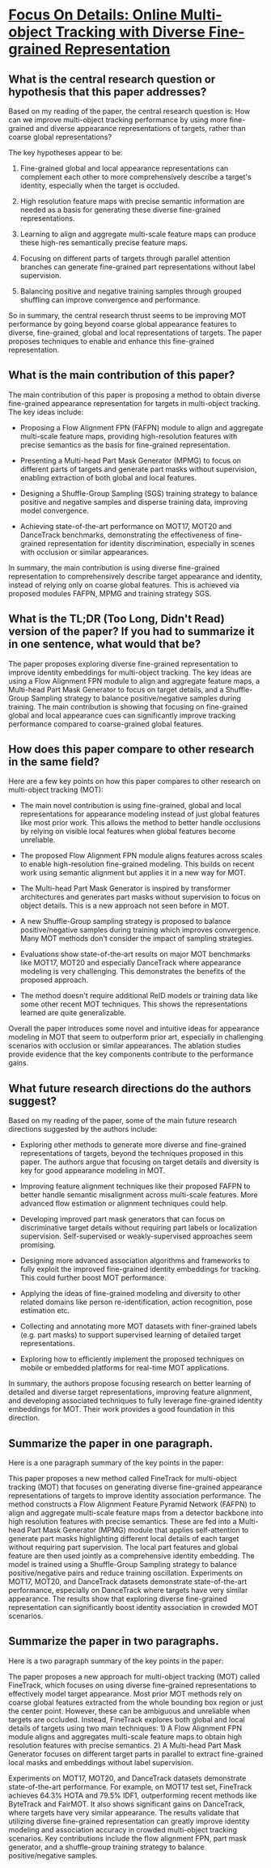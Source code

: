 # [Focus On Details: Online Multi-object Tracking with Diverse Fine-grained   Representation](https://arxiv.org/abs/2302.14589)

## What is the central research question or hypothesis that this paper addresses?

 Based on my reading of the paper, the central research question is: How can we improve multi-object tracking performance by using more fine-grained and diverse appearance representations of targets, rather than coarse global representations? 

The key hypotheses appear to be:

1) Fine-grained global and local appearance representations can complement each other to more comprehensively describe a target's identity, especially when the target is occluded.

2) High resolution feature maps with precise semantic information are needed as a basis for generating these diverse fine-grained representations. 

3) Learning to align and aggregate multi-scale feature maps can produce these high-res semantically precise feature maps.

4) Focusing on different parts of targets through parallel attention branches can generate fine-grained part representations without label supervision.

5) Balancing positive and negative training samples through grouped shuffling can improve convergence and performance.

So in summary, the central research thrust seems to be improving MOT performance by going beyond coarse global appearance features to diverse, fine-grained, global and local representations of targets. The paper proposes techniques to enable and enhance this fine-grained representation.


## What is the main contribution of this paper?

 The main contribution of this paper is proposing a method to obtain diverse fine-grained appearance representation for targets in multi-object tracking. The key ideas include:

- Proposing a Flow Alignment FPN (FAFPN) module to align and aggregate multi-scale feature maps, providing high-resolution features with precise semantics as the basis for fine-grained representation. 

- Presenting a Multi-head Part Mask Generator (MPMG) to focus on different parts of targets and generate part masks without supervision, enabling extraction of both global and local features.

- Designing a Shuffle-Group Sampling (SGS) training strategy to balance positive and negative samples and disperse training data, improving model convergence.

- Achieving state-of-the-art performance on MOT17, MOT20 and DanceTrack benchmarks, demonstrating the effectiveness of fine-grained representation for identity discrimination, especially in scenes with occlusion or similar appearances.

In summary, the main contribution is using diverse fine-grained representation to comprehensively describe target appearance and identity, instead of relying only on coarse global features. This is achieved via proposed modules FAFPN, MPMG and training strategy SGS.


## What is the TL;DR (Too Long, Didn't Read) version of the paper? If you had to summarize it in one sentence, what would that be?

 The paper proposes exploring diverse fine-grained representation to improve identity embeddings for multi-object tracking. The key ideas are using a Flow Alignment FPN module to align and aggregate feature maps, a Multi-head Part Mask Generator to focus on target details, and a Shuffle-Group Sampling strategy to balance positive/negative samples during training. The main contribution is showing that focusing on fine-grained global and local appearance cues can significantly improve tracking performance compared to coarse-grained global features.


## How does this paper compare to other research in the same field?

 Here are a few key points on how this paper compares to other research on multi-object tracking (MOT):

- The main novel contribution is using fine-grained, global and local representations for appearance modeling instead of just global features like most prior work. This allows the method to better handle occlusions by relying on visible local features when global features become unreliable.

- The proposed Flow Alignment FPN module aligns features across scales to enable high-resolution fine-grained modeling. This builds on recent work using semantic alignment but applies it in a new way for MOT.

- The Multi-head Part Mask Generator is inspired by transformer architectures and generates part masks without supervision to focus on object details. This is a new approach not seen before in MOT. 

- A new Shuffle-Group sampling strategy is proposed to balance positive/negative samples during training which improves convergence. Many MOT methods don't consider the impact of sampling strategies.

- Evaluations show state-of-the-art results on major MOT benchmarks like MOT17, MOT20 and especially DanceTrack where appearance modeling is very challenging. This demonstrates the benefits of the proposed approach.

- The method doesn't require additional ReID models or training data like some other recent MOT techniques. This shows the representations learned are quite generalizable.

Overall the paper introduces some novel and intuitive ideas for appearance modeling in MOT that seem to outperform prior art, especially in challenging scenarios with occlusion or similar appearances. The ablation studies provide evidence that the key components contribute to the performance gains.


## What future research directions do the authors suggest?

 Based on my reading of the paper, some of the main future research directions suggested by the authors include:

- Exploring other methods to generate more diverse and fine-grained representations of targets, beyond the techniques proposed in this paper. The authors argue that focusing on target details and diversity is key for good appearance modeling in MOT.

- Improving feature alignment techniques like their proposed FAFPN to better handle semantic misalignment across multi-scale features. More advanced flow estimation or alignment techniques could help.

- Developing improved part mask generators that can focus on discriminative target details without requiring part labels or localization supervision. Self-supervised or weakly-supervised approaches seem promising.

- Designing more advanced association algorithms and frameworks to fully exploit the improved fine-grained identity embeddings for tracking. This could further boost MOT performance.

- Applying the ideas of fine-grained modeling and diversity to other related domains like person re-identification, action recognition, pose estimation etc. 

- Collecting and annotating more MOT datasets with finer-grained labels (e.g. part masks) to support supervised learning of detailed target representations.

- Exploring how to efficiently implement the proposed techniques on mobile or embedded platforms for real-time MOT applications.

In summary, the authors propose focusing research on better learning of detailed and diverse target representations, improving feature alignment, and developing associated techniques to fully leverage fine-grained identity embeddings for MOT. Their work provides a good foundation in this direction.


## Summarize the paper in one paragraph.

 Here is a one paragraph summary of the key points in the paper:

This paper proposes a new method called FineTrack for multi-object tracking (MOT) that focuses on generating diverse fine-grained appearance representations of targets to improve identity association performance. The method constructs a Flow Alignment Feature Pyramid Network (FAFPN) to align and aggregate multi-scale feature maps from a detector backbone into high resolution features with precise semantics. These are fed into a Multi-head Part Mask Generator (MPMG) module that applies self-attention to generate part masks highlighting different local details of each target without requiring part supervision. The local part features and global feature are then used jointly as a comprehensive identity embedding. The model is trained using a Shuffle-Group Sampling strategy to balance positive/negative pairs and reduce training oscillation. Experiments on MOT17, MOT20, and DanceTrack datasets demonstrate state-of-the-art performance, especially on DanceTrack where targets have very similar appearance. The results show that exploring diverse fine-grained representation can significantly boost identity association in crowded MOT scenarios.


## Summarize the paper in two paragraphs.

 Here is a two paragraph summary of the key points in the paper:

The paper proposes a new approach for multi-object tracking (MOT) called FineTrack, which focuses on using diverse fine-grained representations to effectively model target appearance. Most prior MOT methods rely on coarse global features extracted from the whole bounding box region or just the center point. However, these can be ambiguous and unreliable when targets are occluded. Instead, FineTrack explores both global and local details of targets using two main techniques: 1) A Flow Alignment FPN module aligns and aggregates multi-scale feature maps to obtain high resolution features with precise semantics. 2) A Multi-head Part Mask Generator focuses on different target parts in parallel to extract fine-grained local masks and embeddings without label supervision. 

Experiments on MOT17, MOT20, and DanceTrack datasets demonstrate state-of-the-art performance. For example, on MOT17 test set, FineTrack achieves 64.3% HOTA and 79.5% IDF1, outperforming recent methods like ByteTrack and FairMOT. It also shows significant gains on DanceTrack, where targets have very similar appearance. The results validate that utilizing diverse fine-grained representation can greatly improve identity modeling and association accuracy in crowded multi-object tracking scenarios. Key contributions include the flow alignment FPN, part mask generator, and a shuffle-group training strategy to balance positive/negative samples.
